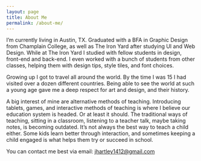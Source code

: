 ```yaml
---
layout: page
title: About Me
permalink: /about-me/
---
```


I’m currently living in Austin, TX. Graduated with a BFA in Graphic Design from Champlain College, as well as The Iron Yard after studying UI and Web Design. While at The Iron Yard I studied with fellow students in design, front-end and back-end. I even worked with a bunch of students from other classes, helping them with design tips, style tiles, and font choices. 

Growing up I got to travel all around the world. By the time I was 15 I had visited over a dozen different countries. Being able to see the world at such a young age gave me a deep respect for art and design, and their history. 

A big interest of mine are alternative methods of teaching. Introducing tablets, games, and interactive methods of teaching is where I believe our education system is headed. Or at least it should. The traditional ways of teaching, sitting in a classroom, listening to a teacher talk, maybe taking notes, is becoming outdated. It’s not always the best way to teach a child either. Some kids learn better through interaction, and sometimes keeping a child engaged is what helps them try or succeed in school.

You can contact me best via email: jhartley1412@gmail.com